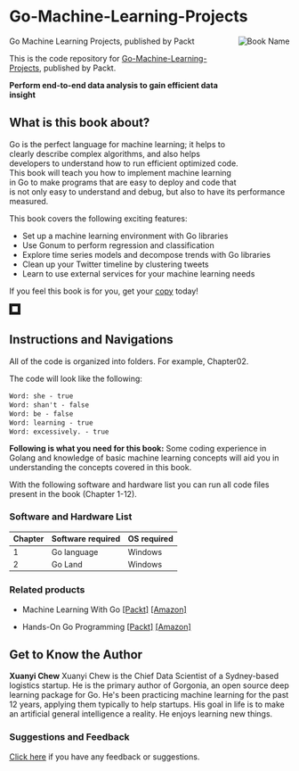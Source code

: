 # Go-Machine-Learning-Projects
Go Machine Learning Projects, published by Packt
<a href="https://www.packtpub.com/big-data-and-business-intelligence/go-machine-learning-projects?utm_source=github&utm_medium=repository&utm_campaign=9781788993401"><img src="https://dz13w8afd47il.cloudfront.net/sites/default/files/imagecache/ppv4_main_book_cover/B10285.png" alt="Book Name" height="256px" align="right"></a>

This is the code repository for [Go-Machine-Learning-Projects](https://www.packtpub.com/big-data-and-business-intelligence/go-machine-learning-projects?utm_source=github&utm_medium=repository&utm_campaign=9781788993401), published by Packt.

**Perform end-to-end data analysis to gain efficient data insight**

## What is this book about?
Go is the perfect language for machine learning; it helps to clearly describe complex algorithms, and also helps developers to understand how to run efficient optimized code. This book will teach you how to implement machine learning in Go to make programs that are easy to deploy and code that is not only easy to understand and debug, but also to have its performance measured. 

This book covers the following exciting features: 
* Set up a machine learning environment with Go libraries
* Use Gonum to perform regression and classification
* Explore time series models and decompose trends with Go libraries
* Clean up your Twitter timeline by clustering tweets
* Learn to use external services for your machine learning needs

If you feel this book is for you, get your [copy](https://www.amazon.com/dp/1788993403) today!

<a href="https://www.packtpub.com/?utm_source=github&utm_medium=banner&utm_campaign=GitHubBanner"><img src="https://raw.githubusercontent.com/PacktPublishing/GitHub/master/GitHub.png" 
alt="https://www.packtpub.com/" border="5" /></a>


## Instructions and Navigations
All of the code is organized into folders. For example, Chapter02.

The code will look like the following:
```
Word: she - true
Word: shan't - false
Word: be - false
Word: learning - true
Word: excessively. - true
```

**Following is what you need for this book:**
Some coding experience in Golang and knowledge of basic machine learning concepts will aid you in understanding the concepts covered in this book.

With the following software and hardware list you can run all code files present in the book (Chapter 1-12).

### Software and Hardware List

| Chapter  | Software required                   | OS required                        |
| -------- | ------------------------------------| -----------------------------------|
| 1        | Go language                         | Windows |
| 2        | Go Land                             | Windows |



### Related products <Other books you may enjoy>
* Machine Learning With Go [[Packt]](https://www.packtpub.com/networking-and-servers/linux-powerful-server-administration?utm_source=github&utm_medium=repository&utm_campaign=9781788293778) [[Amazon]](https://www.amazon.com/dp/1785882104)

* Hands-On Go Programming [[Packt]](https://www.packtpub.com/networking-and-servers/linux-device-drivers-development?utm_source=github&utm_medium=repository&utm_campaign=9781785280009) [[Amazon]](https://www.amazon.com/dp/1789531756)

## Get to Know the Author
**Xuanyi Chew**
Xuanyi Chew is the Chief Data Scientist of a Sydney-based logistics startup. He is the primary author of Gorgonia, an open source deep learning package for Go. He's been practicing machine learning for the past 12 years, applying them typically to help startups. His goal in life is to make an artificial general intelligence a reality. He enjoys learning new things.



### Suggestions and Feedback
[Click here](https://docs.google.com/forms/d/e/1FAIpQLSdy7dATC6QmEL81FIUuymZ0Wy9vH1jHkvpY57OiMeKGqib_Ow/viewform) if you have any feedback or suggestions.

